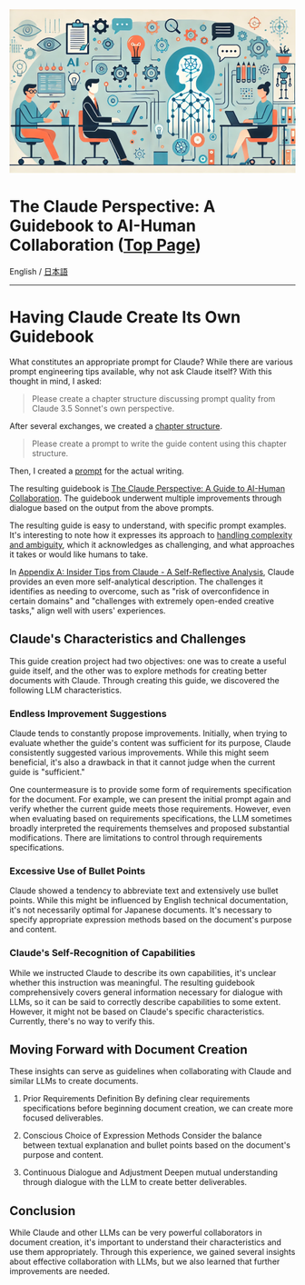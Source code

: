 <img src="./images/claude_perspective.png" alt="The Claude Perspective" width="700"/>

# The Claude Perspective: A Guidebook to AI-Human Collaboration ([Top Page](https://abagames.github.io/claude-perspective/en/))

English / [日本語](./README_ja.md)

---

# Having Claude Create Its Own Guidebook

What constitutes an appropriate prompt for Claude? While there are various prompt engineering tips available, why not ask Claude itself? With this thought in mind, I asked:

> Please create a chapter structure discussing prompt quality from Claude 3.5 Sonnet's own perspective.

After several exchanges, we created a [chapter structure](./llm-perspective-guide-with-intro.md).

> Please create a prompt to write the guide content using this chapter structure.

Then, I created a [prompt](./llm-guide-writing-prompt.md) for the actual writing.

The resulting guidebook is [The Claude Perspective: A Guide to AI-Human Collaboration](https://abagames.github.io/claude-perspective/en/). The guidebook underwent multiple improvements through dialogue based on the output from the above prompts.

The resulting guide is easy to understand, with specific prompt examples. It's interesting to note how it expresses its approach to [handling complexity and ambiguity](https://abagames.github.io/claude-perspective/en/chapters/chapter-3-complexity.html), which it acknowledges as challenging, and what approaches it takes or would like humans to take.

In [Appendix A: Insider Tips from Claude - A Self-Reflective Analysis](https://abagames.github.io/claude-perspective/en/chapters/appendix-a-tips.html), Claude provides an even more self-analytical description. The challenges it identifies as needing to overcome, such as "risk of overconfidence in certain domains" and "challenges with extremely open-ended creative tasks," align well with users' experiences.

## Claude's Characteristics and Challenges

This guide creation project had two objectives: one was to create a useful guide itself, and the other was to explore methods for creating better documents with Claude. Through creating this guide, we discovered the following LLM characteristics.

### Endless Improvement Suggestions

Claude tends to constantly propose improvements. Initially, when trying to evaluate whether the guide's content was sufficient for its purpose, Claude consistently suggested various improvements. While this might seem beneficial, it's also a drawback in that it cannot judge when the current guide is "sufficient."

One countermeasure is to provide some form of requirements specification for the document. For example, we can present the initial prompt again and verify whether the current guide meets those requirements. However, even when evaluating based on requirements specifications, the LLM sometimes broadly interpreted the requirements themselves and proposed substantial modifications. There are limitations to control through requirements specifications.

### Excessive Use of Bullet Points

Claude showed a tendency to abbreviate text and extensively use bullet points. While this might be influenced by English technical documentation, it's not necessarily optimal for Japanese documents. It's necessary to specify appropriate expression methods based on the document's purpose and content.

### Claude's Self-Recognition of Capabilities

While we instructed Claude to describe its own capabilities, it's unclear whether this instruction was meaningful. The resulting guidebook comprehensively covers general information necessary for dialogue with LLMs, so it can be said to correctly describe capabilities to some extent. However, it might not be based on Claude's specific characteristics. Currently, there's no way to verify this.

## Moving Forward with Document Creation

These insights can serve as guidelines when collaborating with Claude and similar LLMs to create documents.

1. Prior Requirements Definition
   By defining clear requirements specifications before beginning document creation, we can create more focused deliverables.

2. Conscious Choice of Expression Methods
   Consider the balance between textual explanation and bullet points based on the document's purpose and content.

3. Continuous Dialogue and Adjustment
   Deepen mutual understanding through dialogue with the LLM to create better deliverables.

## Conclusion

While Claude and other LLMs can be very powerful collaborators in document creation, it's important to understand their characteristics and use them appropriately. Through this experience, we gained several insights about effective collaboration with LLMs, but we also learned that further improvements are needed.
